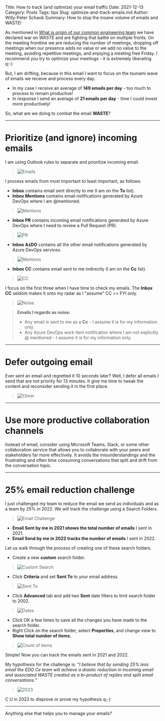 Title: How to track (and optimize) your email traffic
Date: 2021-12-13
Category: Posts 
Tags: tips
Slug: optimize-and-track-emails.md
Author: Willy-Peter Schaub
Summary: How to stop the insane volume of emails and WASTE!

As mentioned in [What is origin of our common engineering team](/common-engineering-journal-1.html) we have declared war on *WASTE* and are fighting that battle on multiple fronts. On the meeting frontline we are reducing the number of meetings, dropping off meetings when our presence adds no value or we add no value to the meeting, avoiding repetitive meetings, and enjoying a meeting free Friday. I recommend you try to optimize your meetings - it is extremely liberating q;-) 

But, I am drifting, because in this email I want to focus on the tsunami wave of emails we receive and process every day. 

- In my case I receive an average of **149 emails per day** - too much to process to remain productive! 
- In response I send an average of **21 emails per day** - time I could invest more productively!

So, what are we doing to combat the email **WASTE**?

---

# Prioritize (and ignore) incoming emails

I am using Outlook rules to separate and prioritize incoming email.

> ![Emails](../Images/optimize-and-track-emails-1.png)

I process emails from most important to least important, as follows:

- **Inbox** contains email sent directly to me (I am on the **To** list).
- **Inbox Mentions** contains email notifications generated by Azure DevOps where I am @mentioned.

> ![Mentions](../Images/optimize-and-track-emails-2.png)

- **Inbox PR** contains incoming email notifications generated by Azure DevOps where I need to review a Pull Request (PR).

> ![PR](../Images/optimize-and-track-emails-3.png)

- **Inbox AzDO** contains all the other email notifications generated by Azure DevOps services.


> ![Mentions](../Images/optimize-and-track-emails-4.png)

- **Inbox CC** contains email sent to me indirectly (I am on the **Cc** list).


> ![CC](../Images/optimize-and-track-emails-5.png)

I focus on the first three when I have time to check my emails. The **Inbox CC** seldom makes it onto my radar as I "assume" CC == FYI only.

> ![Noise](../Images/optimize-and-track-emails-0.png)

> 
> **Emails I regards as noise:**
> - Any email is sent to me as a **Cc** - I assume it is for my information only.
> - Any Azure DevOps work item notification where I am not explicitly @ mentioned - I assume it is for my information only.
> 

---

# Defer outgoing email

Ever sent an email and regretted it 10 seconds later? Well, I defer all emails I send that are not priority for 13 minutes. It give me time to tweak the content and reconsider sending it in the first place.

> ![13min](../Images/optimize-and-track-emails-6.png)

---

# Use more productive collaboration channels

Instead of email, consider using Microsoft Teams, Slack, or some other collaboration service that allows you to collaborate with your peers and stakeholders far more effectively. It avoids the misunderstandings and the frustrating and often time consuming conversations that split and drift from the conversation topic.

---

# 25% email reduction challenge

I just challenged my team to reduce the email we send as individuals and as a team by 25% in 2022. We will track the challenge using a Search Folders.

> ![Email Challenge](../Images/optimize-and-track-emails-7.png)

- **Email Sent by me in 2021 shows the total number of emails** I sent in 2021.
- **Email Send by me in 2022 tracks the number of emails** I sent in 2022.

Let us walk through the process of creating one of these search folders.

- Create a new **custom** search folder.

> ![Custom Search](../Images/optimize-and-track-emails-8.png)

- Click **Criteria** and set **Sent To** to your email address.

> ![Sent To](../Images/optimize-and-track-emails-9.png)

- Click **Advanced** tab and add two **Sent** date filters to limit search folder to 2002.

> ![Dates](../Images/optimize-and-track-emails-10.png)

- Click OK a few times to save all the changes you have made to the search folder.
- Right Click on the search folder, select **Properties**, and change view to **Show total number of items.**

> ![Count of items](../Images/optimize-and-track-emails-11.png)

Simple! Now you can track the emails sent in 2021 and 2022.

My hypothesis for the challenge is: "_I believe that by sending 25% less email the EDO Ce team will achieve a drastic reduction in incoming email and associated WASTE created as a bi-product of replies and split email conversations._" 

> ![2023](../Images/optimize-and-track-emails-12.png)

C U in 2023 to disprove or prove my hypothesis q;-)

---

Anything else that helps you to manage your emails?

